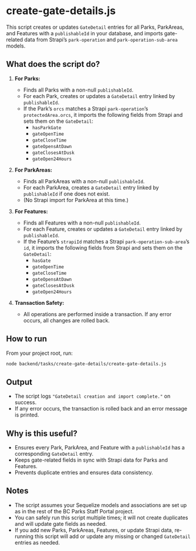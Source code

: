 # create-gate-details.js

This script creates or updates `GateDetail` entries for all Parks, ParkAreas, and Features with a `publishableId` in your database, and imports gate-related data from Strapi’s `park-operation` and `park-operation-sub-area` models.


## What does the script do?

1. **For Parks:**
   - Finds all Parks with a non-null `publishableId`.
   - For each Park, creates or updates a `GateDetail` entry linked by `publishableId`.
   - If the Park’s `orcs` matches a Strapi `park-operation`’s `protectedArea.orcs`, it imports the following fields from Strapi and sets them on the `GateDetail`:
     - `hasParkGate`
     - `gateOpenTime`
     - `gateCloseTime`
     - `gateOpensAtDawn`
     - `gateClosesAtDusk`
     - `gateOpen24Hours`


2. **For ParkAreas:**
   - Finds all ParkAreas with a non-null `publishableId`.
   - For each ParkArea, creates a `GateDetail` entry linked by `publishableId` if one does not exist.
   - (No Strapi import for ParkArea at this time.)


3. **For Features:**
   - Finds all Features with a non-null `publishableId`.
   - For each Feature, creates or updates a `GateDetail` entry linked by `publishableId`.
   - If the Feature’s `strapiId` matches a Strapi `park-operation-sub-area`’s `id`, it imports the following fields from Strapi and sets them on the `GateDetail`:
     - `hasGate`
     - `gateOpenTime`
     - `gateCloseTime`
     - `gateOpensAtDawn`
     - `gateClosesAtDusk`
     - `gateOpen24Hours`

4. **Transaction Safety:**
   - All operations are performed inside a transaction. If any error occurs, all changes are rolled back.


## How to run

From your project root, run:

```sh
node backend/tasks/create-gate-details/create-gate-details.js
```


## Output

- The script logs `"GateDetail creation and import complete."` on success.
- If any error occurs, the transaction is rolled back and an error message is printed.


## Why is this useful?

- Ensures every Park, ParkArea, and Feature with a `publishableId` has a corresponding `GateDetail` entry.
- Keeps gate-related fields in sync with Strapi data for Parks and Features.
- Prevents duplicate entries and ensures data consistency.


## Notes

- The script assumes your Sequelize models and associations are set up as in the rest of the BC Parks Staff Portal project.
- You can safely run this script multiple times; it will not create duplicates and will update gate fields as needed.
- If you add new Parks, ParkAreas, Features, or update Strapi data, re-running this script will add or update any missing or changed `GateDetail` entries as needed.
